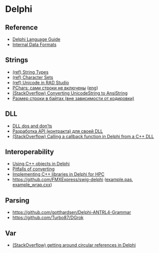# Delphi

## Reference
* [Delphi Language Guide](https://docwiki.embarcadero.com/RADStudio/Athens/en/Delphi_Language_Guide_Index)
* [Internal Data Formats](https://docwiki.embarcadero.com/RADStudio/Athens/en/Internal_Data_Formats_(Delphi))

## Strings
* [(ref) String Types](https://docwiki.embarcadero.com/RADStudio/Athens/en/String_Types_(Delphi))
* [(ref) Character Sets](https://docwiki.embarcadero.com/RADStudio/Athens/en/Character_Sets)
* [(ref) Unicode in RAD Studio](https://docwiki.embarcadero.com/RADStudio/Athens/en/Unicode_in_RAD_Studio)
* [PChars: сами строки не включены](https://www.transl-gunsmoker.ru/2009/09/pchars.html) ([eng](http://rvelthuis.de/articles/articles-pchars.html))
* [(StackOverflow) Converting UnicodeString to AnsiString](https://stackoverflow.com/questions/26892449/converting-unicodestring-to-ansistring)
* [Размер строки в байтах (вне зависимости от кодировки)](http://www.freepascal.ru/forum/viewtopic.php?f=5&t=9463)

## DLL
* [DLL dos and don’ts](http://rvelthuis.de/articles/articles-dlls.html)
* [Разработка API (контракта) для своей DLL](https://www.gunsmoker.ru/2019/06/developing-DLL-API.html)
* [(StackOverflow) Calling a callback function in Delphi from a C++ DLL](https://stackoverflow.com/questions/11128554/calling-a-callback-function-in-delphi-from-a-c-dll)

## Interoperability
* [Using C++ objects in Delphi](http://rvelthuis.de/articles/articles-cppobjs.html)
* [Pitfalls of converting](http://rvelthuis.de/articles/articles-convert.html)
* [Implementing C++ libraries in Delphi for HPC](https://www.packtpub.com/en-ru/learning/how-to-tutorials/implementing-c-libraries-in-delphi-for-hpc-tutorial?fallbackPlaceholder=en-us%2Flearning%2Fhow-to-tutorials%2Fimplementing-c-libraries-in-delphi-for-hpc-tutorial)
* <https://github.com/FMXExpress/swig-delphi>
([example.pas](https://github.com/FMXExpress/swig-delphi/blob/master/Examples/delphi/class/example.pas),
[example_wrap.cxx](https://github.com/FMXExpress/swig-delphi/blob/master/Examples/delphi/class/example_wrap.cxx))

## Parsing
* <https://github.com/gotthardsen/Delphi-ANTRL4-Grammar>
* <https://github.com/Turbo87/DGrok>

## Var
* [(StackOverflow) getting around circular references in Delphi](https://stackoverflow.com/questions/2644973/getting-around-circular-references-in-delphi)
